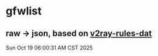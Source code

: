# gfwlist
## raw -> json, based on [v2ray-rules-dat](https://github.com/Loyalsoldier/v2ray-rules-dat)
Sun Oct 19 06:00:31 AM CST 2025


